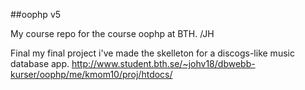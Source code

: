 ##oophp v5

My course repo for the course oophp at BTH. /JH

Final my final project i've made the skelleton for a discogs-like music database app.
http://www.student.bth.se/~johv18/dbwebb-kurser/oophp/me/kmom10/proj/htdocs/
